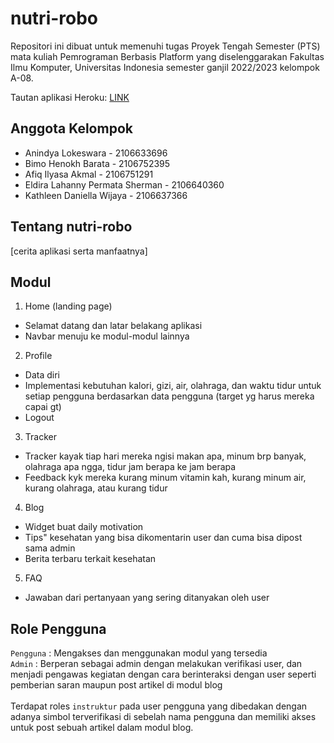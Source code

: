 # nutri-robo

Repositori ini dibuat untuk memenuhi tugas Proyek Tengah Semester (PTS) mata kuliah Pemrograman Berbasis Platform yang diselenggarakan Fakultas Ilmu Komputer, Universitas Indonesia semester ganjil 2022/2023 kelompok A-08.

Tautan aplikasi Heroku: [LINK](https://nutrirobo.herokuapp.com/)

## Anggota Kelompok

+ Anindya Lokeswara - 2106633696
+ Bimo Henokh Barata - 2106752395
+ Afiq Ilyasa Akmal - 2106751291 
+ Eldira Lahanny Permata Sherman - 2106640360
+ Kathleen Daniella Wijaya - 2106637366 

## Tentang nutri-robo

[cerita aplikasi serta manfaatnya]

## Modul

1. Home (landing page)
+ Selamat datang dan latar belakang aplikasi
+ Navbar menuju ke modul-modul lainnya

2. Profile
+ Data diri
+ Implementasi kebutuhan kalori, gizi, air, olahraga, dan waktu tidur untuk setiap pengguna berdasarkan data pengguna (target yg harus mereka capai gt)
+ Logout

3. Tracker
+ Tracker kayak tiap hari mereka ngisi makan apa, minum brp banyak, olahraga apa ngga, tidur jam berapa ke jam berapa
+ Feedback kyk mereka kurang minum vitamin kah, kurang minum air, kurang olahraga, atau kurang tidur

4. Blog
+ Widget buat daily motivation
+ Tips" kesehatan yang bisa dikomentarin user dan cuma bisa dipost sama admin
+ Berita terbaru terkait kesehatan

5. FAQ
+ Jawaban dari pertanyaan yang sering ditanyakan oleh user


## Role Pengguna

`Pengguna`  : Mengakses dan menggunakan modul yang tersedia <br>
`Admin`     : Berperan sebagai admin dengan melakukan verifikasi user, dan menjadi pengawas kegiatan dengan cara berinteraksi dengan user seperti pemberian saran maupun post artikel di modul blog <br>
<br>
Terdapat roles `instruktur` pada user pengguna yang dibedakan dengan adanya simbol terverifikasi di sebelah nama pengguna dan memiliki akses untuk post sebuah artikel dalam modul blog. <br>
